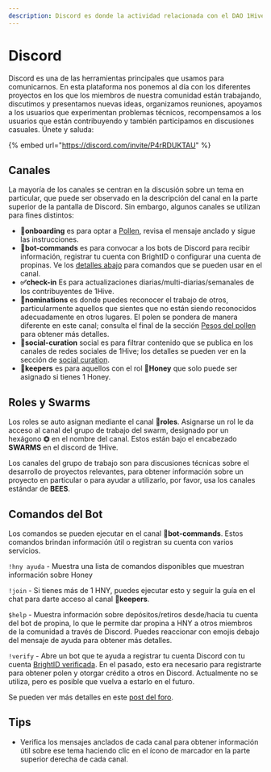 ```yaml
---
description: Discord es donde la actividad relacionada con el DAO 1Hive es discutida.
---
```


# Discord

Discord es una de las herramientas principales que usamos para comunicarnos. En esta plataforma nos ponemos al día con los diferentes proyectos en los que los miembros de nuestra comunidad están trabajando, discutimos y presentamos nuevas ideas, organizamos reuniones, apoyamos a los usuarios que experimentan problemas técnicos, recompensamos a los usuarios que están contribuyendo y también participamos en discusiones casuales. Únete y saluda:

{% embed url="https://discord.com/invite/P4rRDUKTAU" %}

## Canales

La mayoría de los canales se centran en la discusión sobre un tema en particular, que puede ser observado en la descripción del canal en la parte superior de la pantalla de Discord. Sin embargo, algunos canales se utilizan para fines distintos:

* **🐛onboarding** es para optar a [Pollen](pollen.md), revisa el mensaje anclado y sigue las instrucciones.
* **🤖bot-commands** es para convocar a los bots de Discord para recibir información, registrar tu cuenta con BrightID o configurar una cuenta de propinas. Ve los [detalles abajo](discord.md#bot-commands) para comandos que se pueden usar en el canal. 
* **✅check-in** Es para actualizaciones diarias/multi-diarias/semanales de los contribuyentes de 1Hive.
* **🍄nominations** es donde puedes reconocer el trabajo de otros, particularmente aquellos que sientes que no están siendo reconocidos adecuadamente en otros lugares. El polen se pondera de manera diferente en este canal; consulta el final de la sección [Pesos del pollen](pollen.md#pesos-de-pollen-en-discord) para obtener más detalles.
* 🐝**social-curation** social es para filtrar contenido que se publica en los canales de redes sociales de 1Hive; los detalles se pueden ver en la sección de [social curation](../community/media/social-curation.md).
* 🍯**keepers** es para aquellos con el rol 🍯**Honey** que solo puede ser asignado si tienes 1 Honey.

## Roles y Swarms

Los roles se auto asignan mediante el canal **🧚roles**. Asignarse un rol le da acceso al canal del grupo de trabajo del swarm, designado por un hexágono **⏣** en el nombre del canal. Estos están bajo el encabezado **SWARMS** en el discord de 1Hive.

Los canales del grupo de trabajo son para discusiones técnicas sobre el desarrollo de proyectos relevantes, para obtener información sobre un proyecto en particular o para ayudar a utilizarlo, por favor,  usa los canales estándar de **BEES**. 

## **Comandos del Bot**

Los comandos se pueden ejecutar en el canal **🤖bot-commands**. Estos comandos brindan información útil o registran su cuenta con varios servicios.

`!hny ayuda` - Muestra una lista de comandos disponibles que muestran información sobre Honey

`!join` - Si tienes más de 1 HNY, puedes ejecutar esto y seguir la guía en el chat para darte acceso al canal 🍯**keepers**. 

`$help` -  Muestra información sobre depósitos/retiros desde/hacia tu cuenta del bot de propina, lo que le permite dar propina a HNY a otros miembros de la comunidad a través de Discord. Puedes reaccionar con emojis debajo del mensaje de ayuda para obtener más detalles.

`!verify` - Abre un bot que te ayuda a registrar tu cuenta Discord con tu cuenta [BrightID verificada](../guides/brightid.md). En el pasado, esto era necesario para registrarte para obtener polen y otorgar crédito a otros en Discord. Actualmente no se utiliza, pero es posible que vuelva a estarlo en el futuro.

Se pueden ver más detalles en este [post del foro](https://forum.1hive.org/t/discord-bot-commands/1298).

## **Tips**

* Verifica los mensajes anclados de cada canal para obtener información útil sobre ese tema haciendo clic en el ícono de marcador en la parte superior derecha de cada canal.

